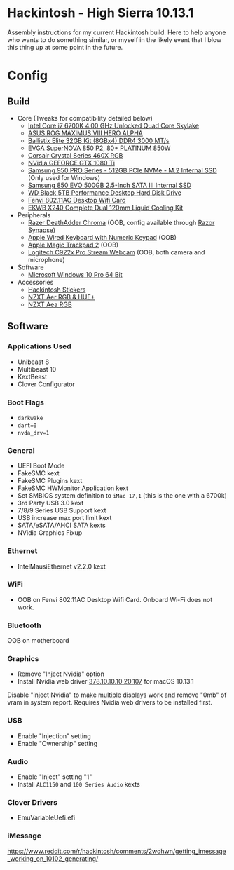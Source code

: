 # Hackintosh - High Sierra 10.13.1

Assembly instructions for my current Hackintosh build. Here to help anyone who wants to do something similar, or myself in the likely event that I blow this thing up at some point in the future.

# Config

## Build

- Core (Tweaks for compatibility detailed below)
	- [Intel Core i7 6700K 4.00 GHz Unlocked Quad Core Skylake](https://www.amazon.com/gp/product/B012M8LXQW/)
	- [ASUS ROG MAXIMUS VIII HERO ALPHA](https://www.amazon.com/gp/product/B017RI8UYA/)
	- [Ballistix Elite 32GB Kit (8GBx4) DDR4 3000 MT/s](https://www.amazon.com/gp/product/B01H3P9BXG/)
	- [EVGA SuperNOVA 850 P2, 80+ PLATINUM 850W](https://www.amazon.com/gp/product/B010HWDOH6/)
	- [Corsair Crystal Series 460X RGB](https://www.amazon.com/gp/product/B01LA2LB7W/)
	- [NVidia GEFORCE GTX 1080 Ti](https://www.nvidia.com/en-us/geforce/products/10series/geforce-gtx-1080-ti/)
	- [Samsung 950 PRO Series - 512GB PCIe NVMe - M.2 Internal SSD](https://www.amazon.com/gp/product/B01639694M/) (Only used for Windows)
	- [Samsung 850 EVO 500GB 2.5-Inch SATA III Internal SSD](https://www.amazon.com/Samsung-2-5-Inch-Internal-MZ-75E500B-AM/dp/B00OBRE5UE/)
	- [WD Black 5TB Performance Desktop Hard Disk Drive](https://www.amazon.com/gp/product/B013DHNLN4/)
	- [Fenvi 802.11AC Desktop Wifi Card](https://www.amazon.com/gp/product/B01MDLG51U/)
	- [EKWB X240 Complete Dual 120mm Liquid Cooling Kit](https://www.amazon.com/Complete-120mm-Liquid-Cooling-EK-KIT/dp/B00LXIRCAE/)
- Peripherals
	- [Razer DeathAdder Chroma](https://www.amazon.com/gp/product/B00MYTSDU4/) (OOB, config available through [Razor Synapse](https://www.razerzone.com/synapse/))
	- [Apple Wired Keyboard with Numeric Keypad](https://www.amazon.com/Apple-Keyboard-Compatible-v-10-6-8-MB110LL/dp/B005DPF08E/) (OOB)
	- [Apple Magic Trackpad 2](https://www.amazon.com/Apple-Magic-Trackpad-2-MJ2R2LL/dp/B016QO5YWC/) (OOB)
	- [Logitech C922x Pro Stream Webcam](https://www.amazon.com/gp/product/B01LXCDPPK/) (OOB, both camera and microphone)
- Software
	- [Microsoft Windows 10 Pro 64 Bit](https://www.amazon.com/Microsoft-Windows-10-Pro-Bit/dp/B00ZSHDJ4O/)
- Accessories
	- [Hackintosh Stickers](https://www.etsy.com/listing/105566118/hackintosh-apple-skull-logo-custom-mash?ga_order=most_relevant&ga_search_type=all&ga_view_type=gallery&ga_search_query=hackintosh&ref=sr_gallery_1)
	- [NZXT Aer RGB & HUE+](https://www.nzxt.com/products/aer-rgb-hue)
	- [NZXT Aea RGB](https://www.nzxt.com/products/aer-rgb)

## Software

### Applications Used

- Unibeast 8
- Multibeast 10
- KextBeast
- Clover Configurator

### Boot Flags

- `darkwake`
- `dart=0`
- `nvda_drv=1`

### General

- UEFI Boot Mode
- FakeSMC kext
- FakeSMC Plugins kext
- FakeSMC HWMonitor Application kext
- Set SMBIOS system definition to `iMac 17,1` (this is the one with a 6700k)
- 3rd Party USB 3.0 kext
- 7/8/9 Series USB Support kext
- USB increase max port limit kext
- SATA/eSATA/AHCI SATA kexts
- NVidia Graphics Fixup

### Ethernet

- IntelMausiEthernet v2.2.0 kext

### WiFi

- OOB on Fenvi 802.11AC Desktop Wifi Card. Onboard Wi-Fi does not work.

### Bluetooth

OOB on motherboard

### Graphics

- Remove "Inject Nvidia" option
- Install Nvidia web driver [378.10.10.10.20.107](https://images.nvidia.com/mac/pkg/378/WebDriver-378.10.10.10.20.107.pkg) for macOS 10.13.1

Disable "inject Nvidia" to make multiple displays work and remove "0mb" of vram in system report. Requires Nvidia web drivers to be installed first.

### USB

- Enable "Injection" setting
- Enable "Ownership" setting

### Audio

- Enable "Inject" setting "1"
- Install `ALC1150` and `100 Series Audio` kexts

### Clover Drivers

- EmuVariableUefi.efi

### iMessage

https://www.reddit.com/r/hackintosh/comments/2wohwn/getting_imessage_working_on_10102_generating/



